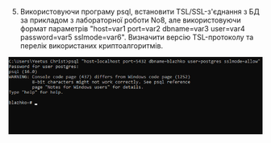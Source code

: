 5. Використовуючи програму psql, встановити TSL/SSL-з'єднання з БД за прикладом
з лабораторної роботи No8, але використовуючи формат параметрів "host=var1 port=var2
dbname=var3 user=var4 password=var5 sslmode=var6".
Визначити версію TSL-протоколу та перелік використаних криптоалгоритмів.

![alt-text](https://github.com/oleksandrblazhko/ai-191-krantovskyi/blob/laboratory-work-9/Laboratory-work-9/images/5.png)
